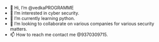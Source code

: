 - 👋 Hi, I’m @vedkaPROGRAMME
- 👀 I’m interested in cyber security.
- 🌱 I’m currently learning python.
- 💞️ I’m looking to collaborate on various companies for various security matters.
- 📫 How to reach me contact me @9370309715.

<!---
vedkaPROGRAMME/vedkaPROGRAMME is a ✨ special ✨ repository because its `README.md` (this file) appears on your GitHub profile.
You can click the Preview link to take a look at your changes.
--->
